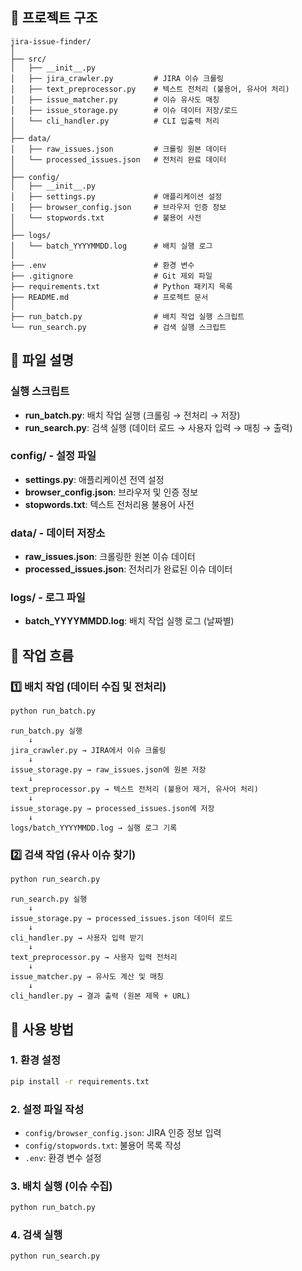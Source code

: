 
## 📁 프로젝트 구조

```
jira-issue-finder/
│
├── src/
│   ├── __init__.py
│   ├── jira_crawler.py         # JIRA 이슈 크롤링
│   ├── text_preprocessor.py    # 텍스트 전처리 (불용어, 유사어 처리)
│   ├── issue_matcher.py        # 이슈 유사도 매칭
│   ├── issue_storage.py        # 이슈 데이터 저장/로드
│   └── cli_handler.py          # CLI 입출력 처리
│
├── data/
│   ├── raw_issues.json         # 크롤링 원본 데이터
│   └── processed_issues.json   # 전처리 완료 데이터
│
├── config/
│   ├── __init__.py
│   ├── settings.py             # 애플리케이션 설정
│   ├── browser_config.json     # 브라우저 인증 정보
│   └── stopwords.txt           # 불용어 사전
│
├── logs/
│   └── batch_YYYYMMDD.log      # 배치 실행 로그
│
├── .env                        # 환경 변수
├── .gitignore                  # Git 제외 파일
├── requirements.txt            # Python 패키지 목록
├── README.md                   # 프로젝트 문서
│
├── run_batch.py                # 배치 작업 실행 스크립트
└── run_search.py               # 검색 실행 스크립트
```

## 📄 파일 설명

### 실행 스크립트
- **run_batch.py**: 배치 작업 실행 (크롤링 → 전처리 → 저장)
- **run_search.py**: 검색 실행 (데이터 로드 → 사용자 입력 → 매칭 → 출력)

### config/ - 설정 파일
- **settings.py**: 애플리케이션 전역 설정
- **browser_config.json**: 브라우저 및 인증 정보
- **stopwords.txt**: 텍스트 전처리용 불용어 사전

### data/ - 데이터 저장소
- **raw_issues.json**: 크롤링한 원본 이슈 데이터
- **processed_issues.json**: 전처리가 완료된 이슈 데이터

### logs/ - 로그 파일
- **batch_YYYYMMDD.log**: 배치 작업 실행 로그 (날짜별)

## 🔄 작업 흐름

### 1️⃣ 배치 작업 (데이터 수집 및 전처리)

```bash
python run_batch.py
```

```
run_batch.py 실행
    ↓
jira_crawler.py → JIRA에서 이슈 크롤링
    ↓
issue_storage.py → raw_issues.json에 원본 저장
    ↓
text_preprocessor.py → 텍스트 전처리 (불용어 제거, 유사어 처리)
    ↓
issue_storage.py → processed_issues.json에 저장
    ↓
logs/batch_YYYYMMDD.log → 실행 로그 기록
```

### 2️⃣ 검색 작업 (유사 이슈 찾기)

```bash
python run_search.py
```

```
run_search.py 실행
    ↓
issue_storage.py → processed_issues.json 데이터 로드
    ↓
cli_handler.py → 사용자 입력 받기
    ↓
text_preprocessor.py → 사용자 입력 전처리
    ↓
issue_matcher.py → 유사도 계산 및 매칭
    ↓
cli_handler.py → 결과 출력 (원본 제목 + URL)
```

## 🚀 사용 방법

### 1. 환경 설정
```bash
pip install -r requirements.txt
```

### 2. 설정 파일 작성
- `config/browser_config.json`: JIRA 인증 정보 입력
- `config/stopwords.txt`: 불용어 목록 작성
- `.env`: 환경 변수 설정

### 3. 배치 실행 (이슈 수집)
```bash
python run_batch.py
```

### 4. 검색 실행
```bash
python run_search.py
```